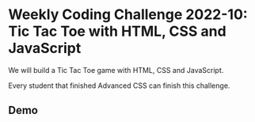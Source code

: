 # Weekly Coding Challenge 2022-10: Tic Tac Toe with HTML, CSS and JavaScript

We will build a Tic Tac Toe game with HTML, CSS and JavaScript.

Every student that finished Advanced CSS can finish this challenge.

## Demo
